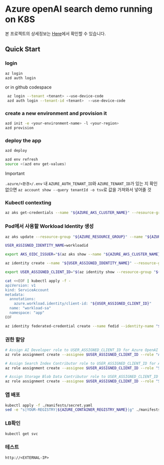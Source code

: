 # Azure openAI search demo running on K8S

본 프로젝트의 상세정보는 [Here](PROJECT_README.md)에서 확인할 수 있습니다.

## Quick Start

### login
```bash
az login
azd auth login
```
or in github codespace
```bash
 az login --tenant <tenant> --use-device-code
 azd auth login --tenant-id <tenant>  --use-device-code
```

### create a new environment and provision it
```bash
azd init -e <your-environment-name> -l <your-region>
azd provision

```

### deploy the app
```bash
azd deploy
```

```bash
azd env refresh
source <(azd env get-values)
```

>[!IMPORTANT]
>`.azure/<환경>/.env` 내 `AZURE_AUTH_TENANT_ID`와 `AZURE_TENANT_ID`가 있는 지 확인
> 없으면 `az account show --query tenantId -o tsv`로 값을 가져와서 넣어줄 것

### Kubectl contexting
```bash
az aks get-credentials --name "${AZURE_AKS_CLUSTER_NAME}" --resource-group "${AZURE_RESOURCE_GROUP}" --overwrite-existing
```

### Pod에서 사용할 Workload Identity 생성

```bash
az aks update --resource-group "${AZURE_RESOURCE_GROUP}" --name "${AZURE_AKS_CLUSTER_NAME}" --enable-oidc-issuer --enable-workload-identity

USER_ASSIGNED_IDENTITY_NAME=workloadid

export AKS_OIDC_ISSUER="$(az aks show --name "${AZURE_AKS_CLUSTER_NAME}" --resource-group "${AZURE_RESOURCE_GROUP}" --query "oidcIssuerProfile.issuerUrl" --output tsv)"

az identity create --name "${USER_ASSIGNED_IDENTITY_NAME}" --resource-group "${AZURE_RESOURCE_GROUP}" --location "${AZURE_LOCATION}" --subscription "${AZURE_SUBSCRIPTION_ID}"

export USER_ASSIGNED_CLIENT_ID="$(az identity show --resource-group "${AZURE_RESOURCE_GROUP}" --name "${USER_ASSIGNED_IDENTITY_NAME}" --query 'clientId' --output tsv)"

cat <<EOF | kubectl apply -f -
apiVersion: v1
kind: ServiceAccount
metadata:
  annotations:
    azure.workload.identity/client-id: "${USER_ASSIGNED_CLIENT_ID}"
  name: "workload-sa"
  namespace: "app"
EOF

az identity federated-credential create --name fedid --identity-name "${USER_ASSIGNED_IDENTITY_NAME}" --resource-group "${AZURE_RESOURCE_GROUP}" --issuer "${AKS_OIDC_ISSUER}" --subject system:serviceaccount:app:workload-sa --audience api://AzureADTokenExchange

```
### 권한 할당
```bash
# Assign AI Developer role to USER_ASSIGNED_CLIENT_ID for Azure OpenAI Service
az role assignment create --assignee $USER_ASSIGNED_CLIENT_ID --role "Azure AI Developer" --scope /subscriptions/$AZURE_SUBSCRIPTION_ID/resourceGroups/$AZURE_RESOURCE_GROUP/providers/Microsoft.CognitiveServices/accounts/$AZURE_OPENAI_SERVICE

# Assign Search Index Contributor role to USER_ASSIGNED_CLIENT_ID for Azure Search Service
az role assignment create --assignee $USER_ASSIGNED_CLIENT_ID --role "Search Index Data Contributor" --scope /subscriptions/$AZURE_SUBSCRIPTION_ID/resourceGroups/$AZURE_RESOURCE_GROUP/providers/Microsoft.Search/searchServices/$AZURE_SEARCH_SERVICE

# Assign Storage Blob Data Contributor role to USER_ASSIGNED_CLIENT_ID for Azure Storage Account
az role assignment create --assignee $USER_ASSIGNED_CLIENT_ID --role "Storage Blob Data Contributor" --scope /subscriptions/$AZURE_SUBSCRIPTION_ID/resourceGroups/$AZURE_RESOURCE_GROUP/providers/Microsoft.Storage/storageAccounts/$AZURE_STORAGE_ACCOUNT
```


### 앱 배포
```bash
kubectl apply -f ./manifests/secret.yaml
sed -e "s|YOUR-REGISTRY|${AZURE_CONTAINER_REGISTRY_NAME}|g" ./manifests/app.yaml | kubectl apply -f -
```

### LB확인
```bash
kubectl get svc
```

### 테스트

`http://<EXTERNAL-IP>`